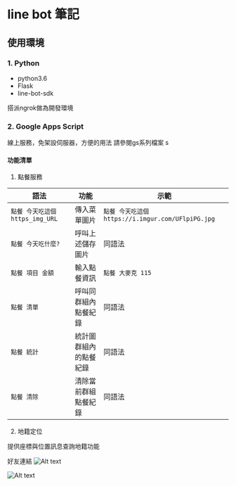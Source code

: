 # line bot 筆記

## 使用環境

### 1. Python
* python3.6
* Flask
* line-bot-sdk

搭派ngrok做為開發環境

### 2. Google Apps Script

線上服務，免架設伺服器，方便的用法
請參閱gs系列檔案
s
#### 功能清單
1. 點餐服務

|語法|功能|示範|
|--|--|--|
|`點餐 今天吃這個 https_img_URL`|傳入菜單圖片|`點餐 今天吃這個 https://i.imgur.com/UFlpiPG.jpg`|
|`點餐 今天吃什麼?`|呼叫上述儲存圖片|同語法|
|`點餐 項目 金額`|輸入點餐資訊|`點餐 大麥克 115`|
|`點餐 清單`|呼叫同群組內點餐紀錄|同語法|
|`點餐 統計`|統計圖群組內的點餐紀錄|同語法|
|`點餐 清除`|清除當前群組點餐紀錄|同語法|

2. 地籍定位

提供座標與位置訊息查詢地籍功能

好友連結
![Alt text](https://i.imgur.com/R1h1qrr.png)

![Alt text](https://i.imgur.com/HRoFGh0.jpg)